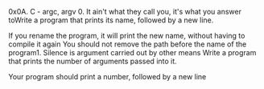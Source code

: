 0x0A. C - argc, argv
0. It ain't what they call you, it's what you answer toWrite a program that prints its name, followed by a new line.

If you rename the program, it will print the new name, without having to compile it again
You should not remove the path before the name of the program1.
 Silence is argument carried out by other means
Write a program that prints the number of arguments passed into it.

Your program should print a number, followed by a new line
